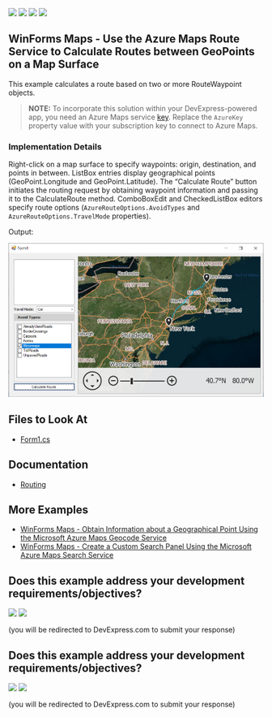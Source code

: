 <!-- default badges list -->
![](https://img.shields.io/endpoint?url=https://codecentral.devexpress.com/api/v1/VersionRange/888575413/24.2.1%2B)
[![](https://img.shields.io/badge/Open_in_DevExpress_Support_Center-FF7200?style=flat-square&logo=DevExpress&logoColor=white)](https://supportcenter.devexpress.com/ticket/details/T1263357)
[![](https://img.shields.io/badge/📖_How_to_use_DevExpress_Examples-e9f6fc?style=flat-square)](https://docs.devexpress.com/GeneralInformation/403183)
[![](https://img.shields.io/badge/💬_Leave_Feedback-feecdd?style=flat-square)](#does-this-example-address-your-development-requirementsobjectives)
<!-- default badges end -->
## WinForms Maps - Use the Azure Maps Route Service to Calculate Routes between GeoPoints on a Map Surface 

This example calculates a route based on two or more RouteWaypoint objects.

> **NOTE:**
> To incorporate this solution within your DevExpress-powered app, you need an Azure Maps service [key](https://learn.microsoft.com/en-us/azure/azure-maps/quick-demo-map-app#get-the-subscription-key-for-your-account). Replace the `AzureKey` property value with your subscription key to connect to Azure Maps.

### Implementation Details 

Right-click on a map surface to specify waypoints: origin, destination, and points in between. ListBox entries display geographical points (GeoPoint.Longitude and GeoPoint.Latitude). The “Calculate Route” button initiates the routing request by obtaining waypoint information and passing it to the CalculateRoute method. ComboBoxEdit and CheckedListBox editors specify route options (`AzureRouteOptions.AvoidTypes` and `AzureRouteOptions.TravelMode` properties).

Output:

![Map](/images/mapImage.png)

## Files to Look At

* [Form1.cs](./CS/Form1.cs) 

## Documentation

* [Routing](https://docs.devexpress.com/WindowsForms/16713/controls-and-libraries/map-control/gis-data/routing?v=24.2)

## More Examples 
- [WinForms Maps - Obtain Information about a Geographical Point Using the Microsoft Azure Maps Geocode Service](https://github.com/DevExpress-Examples/map-for-winforms-azure-geocoding)
- [WinForms Maps - Create a Custom Search Panel Using the Microsoft Azure Maps Search Service](https://github.com/DevExpress-Examples/map-for-winforms-azure-search)

## Does this example address your development requirements/objectives?

[<img src="https://www.devexpress.com/support/examples/i/yes-button.svg"/>](https://www.devexpress.com/support/examples/survey.xml?utm_source=github&utm_campaign=map-for-winforms-azure-routing&~~~was_helpful=yes) [<img src="https://www.devexpress.com/support/examples/i/no-button.svg"/>](https://www.devexpress.com/support/examples/survey.xml?utm_source=github&utm_campaign=map-for-winforms-azure-routing&~~~was_helpful=no)

(you will be redirected to DevExpress.com to submit your response)
<!-- feedback end -->
<!-- feedback -->
## Does this example address your development requirements/objectives?

[<img src="https://www.devexpress.com/support/examples/i/yes-button.svg"/>](https://www.devexpress.com/support/examples/survey.xml?utm_source=github&utm_campaign=map-for-winforms-azure-routing&~~~was_helpful=yes) [<img src="https://www.devexpress.com/support/examples/i/no-button.svg"/>](https://www.devexpress.com/support/examples/survey.xml?utm_source=github&utm_campaign=map-for-winforms-azure-routing&~~~was_helpful=no)

(you will be redirected to DevExpress.com to submit your response)
<!-- feedback end -->
